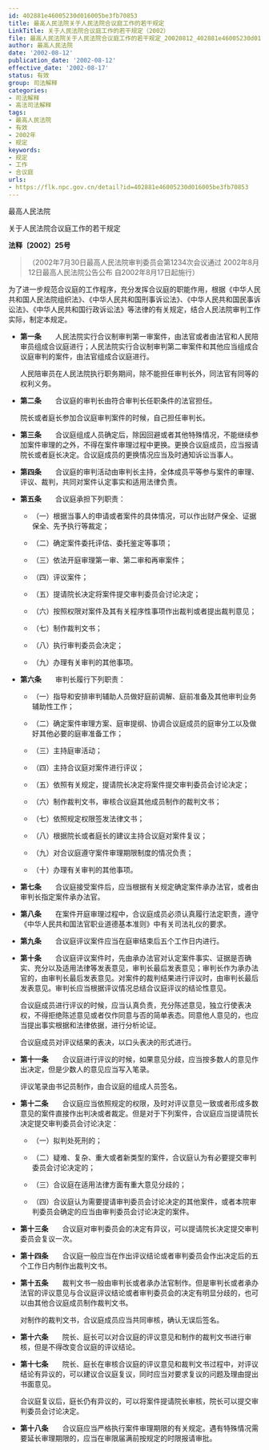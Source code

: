 ```yaml
---
id: 402881e46005230d016005be3fb70853
title: 最高人民法院关于人民法院合议庭工作的若干规定
LinkTitle: 关于人民法院合议庭工作的若干规定（2002）
file: 最高人民法院关于人民法院合议庭工作的若干规定_20020812_402881e46005230d016005be3fb70853.docx
author: 最高人民法院
date: '2002-08-12'
publication_date: '2002-08-12'
effective_date: '2002-08-17'
status: 有效
group: 司法解释
categories:
- 司法解释
- 高法司法解释
tags:
- 最高人民法院
- 有效
- 2002年
- 规定
keywords:
- 规定
- 工作
- 合议庭
urls:
- https://flk.npc.gov.cn/detail?id=402881e46005230d016005be3fb70853
---
```


最高人民法院

关于人民法院合议庭工作的若干规定

**法释〔2002〕25号**

> （2002年7月30日最高人民法院审判委员会第1234次会议通过 2002年8月12日最高人民法院公告公布 自2002年8月17日起施行）

为了进一步规范合议庭的工作程序，充分发挥合议庭的职能作用，根据《中华人民共和国人民法院组织法》、《中华人民共和国刑事诉讼法》、《中华人民共和国民事诉讼法》、《中华人民共和国行政诉讼法》等法律的有关规定，结合人民法院审判工作实际，制定本规定。

- **第一条**　　人民法院实行合议制审判第一审案件，由法官或者由法官和人民陪审员组成合议庭进行；人民法院实行合议制审判第二审案件和其他应当组成合议庭审判的案件，由法官组成合议庭进行。

  人民陪审员在人民法院执行职务期间，除不能担任审判长外，同法官有同等的权利义务。

- **第二条**　　合议庭的审判长由符合审判长任职条件的法官担任。

  院长或者庭长参加合议庭审判案件的时候，自己担任审判长。

- **第三条**　　合议庭组成人员确定后，除因回避或者其他特殊情况，不能继续参加案件审理的之外，不得在案件审理过程中更换。更换合议庭成员，应当报请院长或者庭长决定。合议庭成员的更换情况应当及时通知诉讼当事人。

- **第四条**　　合议庭的审判活动由审判长主持，全体成员平等参与案件的审理、评议、裁判，共同对案件认定事实和适用法律负责。

- **第五条**　　合议庭承担下列职责：

  - （一）根据当事人的申请或者案件的具体情况，可以作出财产保全、证据保全、先予执行等裁定；

  - （二）确定案件委托评估、委托鉴定等事项；

  - （三）依法开庭审理第一审、第二审和再审案件；

  - （四）评议案件；

  - （五）提请院长决定将案件提交审判委员会讨论决定；

  - （六）按照权限对案件及其有关程序性事项作出裁判或者提出裁判意见；

  - （七）制作裁判文书；

  - （八）执行审判委员会决定；

  - （九）办理有关审判的其他事项。

- **第六条**　　审判长履行下列职责：

  - （一）指导和安排审判辅助人员做好庭前调解、庭前准备及其他审判业务辅助性工作；

  - （二）确定案件审理方案、庭审提纲、协调合议庭成员的庭审分工以及做好其他必要的庭审准备工作；

  - （三）主持庭审活动；

  - （四）主持合议庭对案件进行评议；

  - （五）依照有关规定，提请院长决定将案件提交审判委员会讨论决定；

  - （六）制作裁判文书，审核合议庭其他成员制作的裁判文书；

  - （七）依照规定权限签发法律文书；

  - （八）根据院长或者庭长的建议主持合议庭对案件复议；

  - （九）对合议庭遵守案件审理期限制度的情况负责；

  - （十）办理有关审判的其他事项。

- **第七条**　　合议庭接受案件后，应当根据有关规定确定案件承办法官，或者由审判长指定案件承办法官。

- **第八条**　　在案件开庭审理过程中，合议庭成员必须认真履行法定职责，遵守《中华人民共和国法官职业道德基本准则》中有关司法礼仪的要求。

- **第九条**　　合议庭评议案件应当在庭审结束后五个工作日内进行。

- **第十条**　　合议庭评议案件时，先由承办法官对认定案件事实、证据是否确实、充分以及适用法律等发表意见，审判长最后发表意见；审判长作为承办法官的，由审判长最后发表意见。对案件的裁判结果进行评议时，由审判长最后发表意见。审判长应当根据评议情况总结合议庭评议的结论性意见。

  合议庭成员进行评议的时候，应当认真负责，充分陈述意见，独立行使表决权，不得拒绝陈述意见或者仅作同意与否的简单表态。同意他人意见的，也应当提出事实根据和法律依据，进行分析论证。

  合议庭成员对评议结果的表决，以口头表决的形式进行。

- **第十一条**　　合议庭进行评议的时候，如果意见分歧，应当按多数人的意见作出决定，但是少数人的意见应当写入笔录。

  评议笔录由书记员制作，由合议庭的组成人员签名。

- **第十二条**　　合议庭应当依照规定的权限，及时对评议意见一致或者形成多数意见的案件直接作出判决或者裁定。但是对于下列案件，合议庭应当提请院长决定提交审判委员会讨论决定：

  - （一）拟判处死刑的；

  - （二）疑难、复杂、重大或者新类型的案件，合议庭认为有必要提交审判委员会讨论决定的；

  - （三）合议庭在适用法律方面有重大意见分歧的；

  - （四）合议庭认为需要提请审判委员会讨论决定的其他案件，或者本院审判委员会确定的应当由审判委员会讨论决定的案件。

- **第十三条**　　合议庭对审判委员会的决定有异议，可以提请院长决定提交审判委员会复议一次。

- **第十四条**　　合议庭一般应当在作出评议结论或者审判委员会作出决定后的五个工作日内制作出裁判文书。

- **第十五条**　　裁判文书一般由审判长或者承办法官制作。但是审判长或者承办法官的评议意见与合议庭评议结论或者审判委员会的决定有明显分歧的，也可以由其他合议庭成员制作裁判文书。

  对制作的裁判文书，合议庭成员应当共同审核，确认无误后签名。

- **第十六条**　　院长、庭长可以对合议庭的评议意见和制作的裁判文书进行审核，但是不得改变合议庭的评议结论。

- **第十七条**　　院长、庭长在审核合议庭的评议意见和裁判文书过程中，对评议结论有异议的，可以建议合议庭复议，同时应当对要求复议的问题及理由提出书面意见。

  合议庭复议后，庭长仍有异议的，可以将案件提请院长审核，院长可以提交审判委员会讨论决定。

- **第十八条**　　合议庭应当严格执行案件审理期限的有关规定。遇有特殊情况需要延长审理期限的，应当在审限届满前按规定的时限报请审批。
